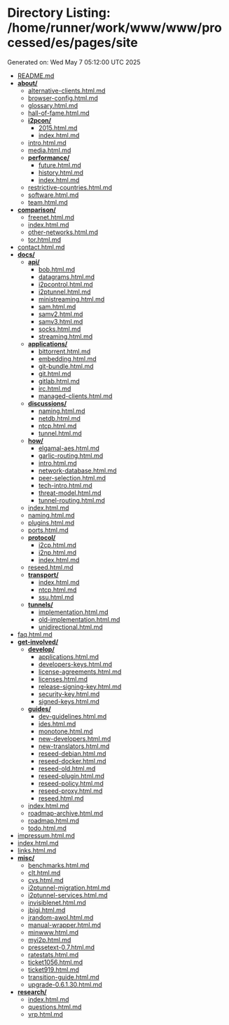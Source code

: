 # Directory Listing: /home/runner/work/www/www/processed/es/pages/site
Generated on: Wed May  7 05:12:00 UTC 2025

- [README.md](README.md)
- **[about/](about/)**
  - [alternative-clients.html.md](about/alternative-clients.html.md)
  - [browser-config.html.md](about/browser-config.html.md)
  - [glossary.html.md](about/glossary.html.md)
  - [hall-of-fame.html.md](about/hall-of-fame.html.md)
  - **[i2pcon/](about/i2pcon/)**
    - [2015.html.md](about/i2pcon/2015.html.md)
    - [index.html.md](about/i2pcon/index.html.md)
  - [intro.html.md](about/intro.html.md)
  - [media.html.md](about/media.html.md)
  - **[performance/](about/performance/)**
    - [future.html.md](about/performance/future.html.md)
    - [history.html.md](about/performance/history.html.md)
    - [index.html.md](about/performance/index.html.md)
  - [restrictive-countries.html.md](about/restrictive-countries.html.md)
  - [software.html.md](about/software.html.md)
  - [team.html.md](about/team.html.md)
- **[comparison/](comparison/)**
  - [freenet.html.md](comparison/freenet.html.md)
  - [index.html.md](comparison/index.html.md)
  - [other-networks.html.md](comparison/other-networks.html.md)
  - [tor.html.md](comparison/tor.html.md)
- [contact.html.md](contact.html.md)
- **[docs/](docs/)**
  - **[api/](docs/api/)**
    - [bob.html.md](docs/api/bob.html.md)
    - [datagrams.html.md](docs/api/datagrams.html.md)
    - [i2pcontrol.html.md](docs/api/i2pcontrol.html.md)
    - [i2ptunnel.html.md](docs/api/i2ptunnel.html.md)
    - [ministreaming.html.md](docs/api/ministreaming.html.md)
    - [sam.html.md](docs/api/sam.html.md)
    - [samv2.html.md](docs/api/samv2.html.md)
    - [samv3.html.md](docs/api/samv3.html.md)
    - [socks.html.md](docs/api/socks.html.md)
    - [streaming.html.md](docs/api/streaming.html.md)
  - **[applications/](docs/applications/)**
    - [bittorrent.html.md](docs/applications/bittorrent.html.md)
    - [embedding.html.md](docs/applications/embedding.html.md)
    - [git-bundle.html.md](docs/applications/git-bundle.html.md)
    - [git.html.md](docs/applications/git.html.md)
    - [gitlab.html.md](docs/applications/gitlab.html.md)
    - [irc.html.md](docs/applications/irc.html.md)
    - [managed-clients.html.md](docs/applications/managed-clients.html.md)
  - **[discussions/](docs/discussions/)**
    - [naming.html.md](docs/discussions/naming.html.md)
    - [netdb.html.md](docs/discussions/netdb.html.md)
    - [ntcp.html.md](docs/discussions/ntcp.html.md)
    - [tunnel.html.md](docs/discussions/tunnel.html.md)
  - **[how/](docs/how/)**
    - [elgamal-aes.html.md](docs/how/elgamal-aes.html.md)
    - [garlic-routing.html.md](docs/how/garlic-routing.html.md)
    - [intro.html.md](docs/how/intro.html.md)
    - [network-database.html.md](docs/how/network-database.html.md)
    - [peer-selection.html.md](docs/how/peer-selection.html.md)
    - [tech-intro.html.md](docs/how/tech-intro.html.md)
    - [threat-model.html.md](docs/how/threat-model.html.md)
    - [tunnel-routing.html.md](docs/how/tunnel-routing.html.md)
  - [index.html.md](docs/index.html.md)
  - [naming.html.md](docs/naming.html.md)
  - [plugins.html.md](docs/plugins.html.md)
  - [ports.html.md](docs/ports.html.md)
  - **[protocol/](docs/protocol/)**
    - [i2cp.html.md](docs/protocol/i2cp.html.md)
    - [i2np.html.md](docs/protocol/i2np.html.md)
    - [index.html.md](docs/protocol/index.html.md)
  - [reseed.html.md](docs/reseed.html.md)
  - **[transport/](docs/transport/)**
    - [index.html.md](docs/transport/index.html.md)
    - [ntcp.html.md](docs/transport/ntcp.html.md)
    - [ssu.html.md](docs/transport/ssu.html.md)
  - **[tunnels/](docs/tunnels/)**
    - [implementation.html.md](docs/tunnels/implementation.html.md)
    - [old-implementation.html.md](docs/tunnels/old-implementation.html.md)
    - [unidirectional.html.md](docs/tunnels/unidirectional.html.md)
- [faq.html.md](faq.html.md)
- **[get-involved/](get-involved/)**
  - **[develop/](get-involved/develop/)**
    - [applications.html.md](get-involved/develop/applications.html.md)
    - [developers-keys.html.md](get-involved/develop/developers-keys.html.md)
    - [license-agreements.html.md](get-involved/develop/license-agreements.html.md)
    - [licenses.html.md](get-involved/develop/licenses.html.md)
    - [release-signing-key.html.md](get-involved/develop/release-signing-key.html.md)
    - [security-key.html.md](get-involved/develop/security-key.html.md)
    - [signed-keys.html.md](get-involved/develop/signed-keys.html.md)
  - **[guides/](get-involved/guides/)**
    - [dev-guidelines.html.md](get-involved/guides/dev-guidelines.html.md)
    - [ides.html.md](get-involved/guides/ides.html.md)
    - [monotone.html.md](get-involved/guides/monotone.html.md)
    - [new-developers.html.md](get-involved/guides/new-developers.html.md)
    - [new-translators.html.md](get-involved/guides/new-translators.html.md)
    - [reseed-debian.html.md](get-involved/guides/reseed-debian.html.md)
    - [reseed-docker.html.md](get-involved/guides/reseed-docker.html.md)
    - [reseed-old.html.md](get-involved/guides/reseed-old.html.md)
    - [reseed-plugin.html.md](get-involved/guides/reseed-plugin.html.md)
    - [reseed-policy.html.md](get-involved/guides/reseed-policy.html.md)
    - [reseed-proxy.html.md](get-involved/guides/reseed-proxy.html.md)
    - [reseed.html.md](get-involved/guides/reseed.html.md)
  - [index.html.md](get-involved/index.html.md)
  - [roadmap-archive.html.md](get-involved/roadmap-archive.html.md)
  - [roadmap.html.md](get-involved/roadmap.html.md)
  - [todo.html.md](get-involved/todo.html.md)
- [impressum.html.md](impressum.html.md)
- [index.html.md](index.html.md)
- [links.html.md](links.html.md)
- **[misc/](misc/)**
  - [benchmarks.html.md](misc/benchmarks.html.md)
  - [clt.html.md](misc/clt.html.md)
  - [cvs.html.md](misc/cvs.html.md)
  - [i2ptunnel-migration.html.md](misc/i2ptunnel-migration.html.md)
  - [i2ptunnel-services.html.md](misc/i2ptunnel-services.html.md)
  - [invisiblenet.html.md](misc/invisiblenet.html.md)
  - [jbigi.html.md](misc/jbigi.html.md)
  - [jrandom-awol.html.md](misc/jrandom-awol.html.md)
  - [manual-wrapper.html.md](misc/manual-wrapper.html.md)
  - [minwww.html.md](misc/minwww.html.md)
  - [myi2p.html.md](misc/myi2p.html.md)
  - [pressetext-0.7.html.md](misc/pressetext-0.7.html.md)
  - [ratestats.html.md](misc/ratestats.html.md)
  - [ticket1056.html.md](misc/ticket1056.html.md)
  - [ticket919.html.md](misc/ticket919.html.md)
  - [transition-guide.html.md](misc/transition-guide.html.md)
  - [upgrade-0.6.1.30.html.md](misc/upgrade-0.6.1.30.html.md)
- **[research/](research/)**
  - [index.html.md](research/index.html.md)
  - [questions.html.md](research/questions.html.md)
  - [vrp.html.md](research/vrp.html.md)
